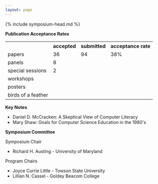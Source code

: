 ```yaml
---
layout: page
---
```

{% include symposium-head.md  %}


**Publication Acceptance Rates**
<table class="table table-hover table-sm"><tbody><tr><th></th>
<th>accepted</th>
<th>submitted</th>
<th>acceptance rate</th>
</tr><tr><td>papers</td>
<td>36</td>
<td>94</td>
<td>38%</td>
</tr><tr><td>panels</td>
<td>8</td>
<td></td>
<td></td>
</tr><tr><td>special sessions</td>
<td>2</td>
<td></td>
<td></td>
</tr><tr><td>workshops</td>
<td></td>
<td></td>
<td></td>
</tr><tr><td>posters</td>
<td></td>
<td></td>
<td></td>
</tr><tr><td>birds of a feather</td>
<td></td>
<td></td>
<td></td>
</tr></tbody></table>


**Key Notes**

-   Daniel D. McCracken: A Skeptical View of Computer Literacy
-   Mary Shaw: Goals for Computer Science Education in the 1980\'s

**Symposium Committee**

Symposium Chair

-   Richard H. Austing - University of Maryland

Program Chairs

-   Joyce Currie Little - Towson State University
-   Lillian N. Cassel - Goldey Beacom College
